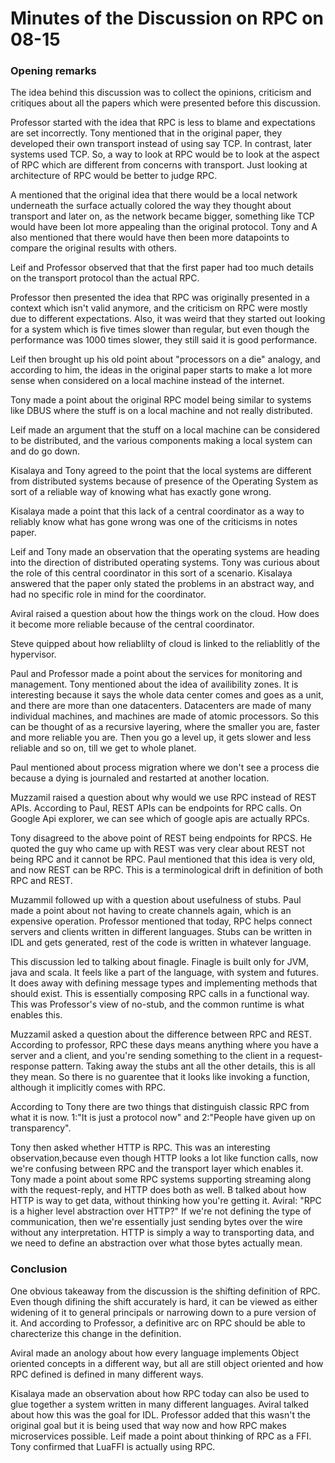 # Minutes of the Discussion on RPC on 08-15

### Opening remarks
The idea behind this discussion was to collect the opinions, criticism and critiques about all the papers which were presented before this discussion.

Professor started with the idea that RPC is less to blame and expectations are set incorrectly. 
Tony mentioned that in the original paper, they developed their own transport instead of using say TCP. In contrast, later systems used TCP. So, a way to look at RPC would be to look at the aspect of RPC which are different from concerns with transport.
Just looking at architecture of RPC would be better to judge RPC.

A mentioned that the original idea that there would be a local network underneath the surface actually colored the way they thought about transport and later on, as the network became bigger, something like TCP would have been lot more appealing than the original protocol.
Tony and A also mentioned that there would have then been more datapoints to compare the original results with others.

Leif and Professor observed that that the first paper had too much details on the transport protocol than the actual RPC.

Professor then presented the idea that RPC was originally presented in a context which isn't valid anymore, and the criticism on RPC were mostly due to different expectations. Also, it was weird that they started out looking for a system which is five times slower than regular, but even though the performance was 1000 times slower, they still said it is good performance.

Leif then brought up his old point about "processors on a die" analogy, and according to him, the ideas in the original paper starts to make a lot more sense when considered on a local machine instead of the internet.

Tony made a point about the original RPC model being similar to systems like DBUS where the stuff is on a local machine and not really distributed.

Leif made an argument that the stuff on a local machine can be considered to be distributed, and the various components making a local system can and do go down.

Kisalaya and Tony agreed to the point that the local systems are different from distributed systems because of presence of the Operating System as sort of a reliable way of knowing what has exactly gone wrong. 

Kisalaya made a point that this lack of a central coordinator as a way to reliably know what has gone wrong was one of the criticisms in notes paper.

Leif and Tony made an observation that the operating systems are heading into the direction of distributed operating systems. Tony was curious about the role of this central coordinator in this sort of a scenario. Kisalaya answered that the paper only stated the problems in an abstract way, and had no specific role in mind for the coordinator.

Aviral raised a question about how the things work on the cloud. How does it become more reliable because of the central coordinator. 

Steve quipped about how reliablilty of cloud is linked to the reliablitly of the hypervisor.

Paul and Professor made a point about the services for monitoring and management. Tony mentioned about the idea of availibility zones. It is interesting because it says the whole data center comes and goes as a unit, and there are more than one datacenters. Datacenters are made of many individual machines, and machines are made of atomic processors. So this can be thought of as a recursive layering, where the smaller you are, faster and more reliable you are. Then you go a level up, it gets slower and less reliable and so on, till we get to whole planet.

Paul mentioned about process migration where we don't see a process die because a dying is journaled and restarted at another location. 

Muzzamil raised a question about why would we use RPC instead of REST APIs.
According to Paul, REST APIs can be endpoints for RPC calls. On Google Api explorer, we can see which of google apis are actually RPCs.

Tony disagreed to the above point of REST being endpoints for RPCS. He quoted the guy who came up with REST was very clear about REST not being RPC and it cannot be RPC. Paul mentioned that this idea is very old, and now REST can be RPC. This is a terminological drift in definition of both RPC and REST.

Muzammil followed up with a question about usefulness of stubs. Paul made a point about not having to create channels again, which is an expensive operation. Professor mentioned that today, RPC helps connect servers and clients written in different languages. Stubs can be written in IDL and gets generated, rest of the code is written in whatever language. 

This discussion led to talking about finagle. Finagle is built only for JVM, java and scala. It feels like a part of the language, with system and futures. It does away with defining message types and implementing methods that should exist. This is essentially composing RPC calls in a functional way. This was Professor's view of no-stub, and the common runtime is what enables this.


Muzzamil asked a question about the difference between RPC and REST. 
According to professor, RPC these days means anything where you have a server and a client, and you're sending something to the client in a request-response pattern. Taking away the stubs ant all the other details, this is all they mean. So there is no guarentee that it looks like invoking a function, although it implicitly comes with RPC.

According to Tony there are two things that distinguish classic RPC from what it is now. 1:"It is just a protocol now" and 2:"People have given up on transparency". 


Tony then asked whether HTTP is RPC. This was an interesting observation,because even though HTTP looks a lot like function calls, now we're confusing between RPC and the transport layer which enables it. 
Tony made a point about some RPC systems supporting streaming along with the request-reply, and HTTP does both as well.
B talked about how HTTP is way to get data, without thinking how you're getting it.
Aviral: "RPC is a higher level abstraction over HTTP?"
If we're not defining the type of communication, then we're essentially just sending bytes over the wire without any interpretation. HTTP is simply a way to transporting data, and we need to define an abstraction over what those bytes actually mean.

### Conclusion

One obvious takeaway from the discussion is the shifting definition of RPC. Even though difining the shift accurately is hard, it can be viewed as either widening of it to general principals or narrowing down to a pure version of it. And according to Professor, a definitive arc on RPC should be able to charecterize this change in the definition.

Aviral made an anology about how every language implements Object oriented concepts in a different way, but all are still object oriented and how RPC defined is defined in many different ways.

Kisalaya made an observation about how RPC today can also be used to glue together a system written in many different languages. Aviral talked about how this was the goal for IDL. Professor added that this wasn't the original goal but it is being used that way now and how RPC makes microservices possible. Leif made a point about thinking of RPC as a FFI. Tony confirmed that LuaFFI is actually using RPC.







